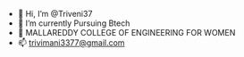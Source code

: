 - 👋 Hi, I’m @Triveni37
- 🌱 I’m currently Pursuing Btech
- 💞️ MALLAREDDY COLLEGE OF ENGINEERING FOR WOMEN 
- 📫 trivimani3377@gmail.com

<!---
Triveni37/Triveni37 is a ✨ special ✨ repository because its `README.md` (this file) appears on your GitHub profile.
You can click the Preview link to take a look at your changes.
--->
